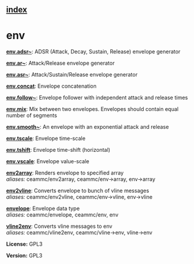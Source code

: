 [index](index.html) 
---

# env




[**env.adsr~**](env.adsr~.html): ADSR (Attack, Decay, Sustain, Release) envelope generator 

[**env.ar~**](env.ar~.html): Attack/Release envelope generator 

[**env.asr~**](env.asr~.html): Attack/Sustain/Release envelope generator 

[**env.concat**](env.concat.html): Envelope concatenation 

[**env.follow~**](env.follow~.html): Envelope follower with independent attack and release times 

[**env.mix**](env.mix.html): Mix between two envelopes. Envelopes should contain equal number of segments 

[**env.smooth~**](env.smooth~.html): An envelope with an exponential attack and release 

[**env.tscale**](env.tscale.html): Envelope time-scale 

[**env.tshift**](env.tshift.html): Envelope time-shift (horizontal) 

[**env.vscale**](env.vscale.html): Envelope value-scale 

[**env2array**](env2array.html): Renders envelope to specified array <br>
_aliases:_ ceammc/env2array, ceammc/env-&gt;array, env-&gt;array


[**env2vline**](env2vline.html): Converts envelope to bunch of vline messages <br>
_aliases:_ ceammc/env2vline, ceammc/env-&gt;vline, env-&gt;vline


[**envelope**](envelope.html): Envelope data type <br>
_aliases:_ ceammc/envelope, ceammc/env, env


[**vline2env**](vline2env.html): Converts vline messages to env <br>
_aliases:_ ceammc/vline2env, ceammc/vline-&gt;env, vline-&gt;env




**License:** GPL3

**Version:** GPL3
